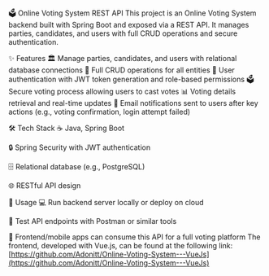🗳️ Online Voting System REST API
This project is an Online Voting System backend built with Spring Boot and exposed via a REST API. It manages parties, candidates, and users with full CRUD operations and secure authentication.

✨ Features
🏛️ Manage parties, candidates, and users with relational database connections
🔄 Full CRUD operations for all entities
🔐 User authentication with JWT token generation and role-based permissions
🗳️ Secure voting process allowing users to cast votes
📊 Voting details retrieval and real-time updates
📧 Email notifications sent to users after key actions (e.g., voting confirmation, login attempt failed)

🛠️ Tech Stack
☕ Java, Spring Boot

🔒 Spring Security with JWT authentication

🗄️ Relational database (e.g., PostgreSQL)

🌐 RESTful API design

🚀 Usage
💻 Run backend server locally or deploy on cloud

🧪 Test API endpoints with Postman or similar tools

📱 Frontend/mobile apps can consume this API for a full voting platform
The frontend, developed with Vue.js, can be found at the following link: [https://github.com/Adonitt/Online-Voting-System---VueJs](https://github.com/Adonitt/Online-Voting-System---VueJs)

